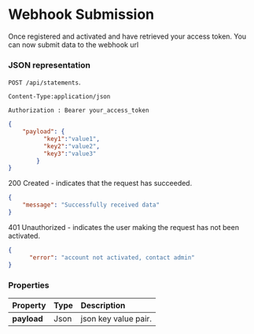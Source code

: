 # Webhook Submission

Once registered and activated and have retrieved your access token. You can now submit data to the webhook url


### JSON representation

 `POST /api/statements`.
 
 `Content-Type:application/json`
 
 `Authorization : Bearer your_access_token`

<!-- { "blockType": "resource",
"@type": "author",
"optionalProperties": [] } -->
```json
{
	"payload": {
          "key1":"value1",
          "key2":"value2",
          "key3":"value3"
        }
}
```

200 Created  - indicates that the request has succeeded.


```json
{
    "message": "Successfully received data"
}
```


401 Unauthorized - indicates the user making the request has not been activated.


```json
{
      "error": "account not activated, contact admin"
}
```
### Properties

| Property | Type | Description |
|:---------|:-----|:------------|
| **payload**   | Json | json key value pair. |


<!-- {
"type": "#page.annotation",
"description": "",
"keywords": "",
"section": "",
"tocPath": "",
"tocBookmarks": {}
} -->
